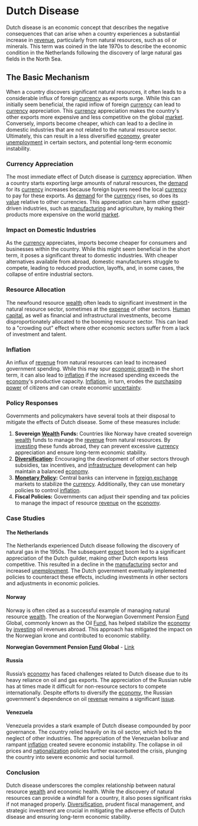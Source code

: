 # Dutch Disease

Dutch disease is an economic concept that describes the negative consequences that can arise when a country experiences a substantial increase in [revenue](../r/revenue.md), particularly from natural resources, such as oil or minerals. This term was coined in the late 1970s to describe the economic condition in the Netherlands following the discovery of large natural gas fields in the North Sea.

## The Basic Mechanism

When a country discovers significant natural resources, it often leads to a considerable influx of foreign [currency](../c/currency.md) as exports surge. While this can initially seem beneficial, the rapid inflow of foreign [currency](../c/currency.md) can lead to [currency](../c/currency.md) appreciation. This [currency](../c/currency.md) appreciation makes the country's other exports more expensive and less competitive on the global [market](../m/market.md). Conversely, imports become cheaper, which can lead to a decline in domestic industries that are not related to the natural resource sector. Ultimately, this can result in a less diversified [economy](../e/economy.md), greater [unemployment](../u/unemployment.md) in certain sectors, and potential long-term economic instability.

### Currency Appreciation

The most immediate effect of Dutch disease is [currency](../c/currency.md) appreciation. When a country starts exporting large amounts of natural resources, the [demand](../d/demand.md) for its [currency](../c/currency.md) increases because foreign buyers need the local [currency](../c/currency.md) to pay for these exports. As [demand](../d/demand.md) for the [currency](../c/currency.md) rises, so does its [value](../v/value.md) relative to other currencies. This appreciation can harm other [export](../e/export.md)-driven industries, such as [manufacturing](../m/manufacturing.md) and agriculture, by making their products more expensive on the world [market](../m/market.md).

### Impact on Domestic Industries

As the [currency](../c/currency.md) appreciates, imports become cheaper for consumers and businesses within the country. While this might seem beneficial in the short term, it poses a significant threat to domestic industries. With cheaper alternatives available from abroad, domestic manufacturers struggle to compete, leading to reduced production, layoffs, and, in some cases, the collapse of entire industrial sectors.

### Resource Allocation

The newfound resource [wealth](../w/wealth.md) often leads to significant investment in the natural resource sector, sometimes at the [expense](../e/expense.md) of other sectors. [Human capital](../h/human_capital.md), as well as financial and infrastructural investments, become disproportionately allocated to the booming resource sector. This can lead to a "crowding out" effect where other economic sectors suffer from a lack of investment and talent.

### Inflation

An influx of [revenue](../r/revenue.md) from natural resources can lead to increased government spending. While this may spur [economic growth](../e/economic_growth.md) in the short term, it can also lead to [inflation](../i/inflation.md) if the increased spending exceeds the [economy](../e/economy.md)'s productive capacity. [Inflation](../i/inflation.md), in turn, erodes the [purchasing power](../p/purchasing_power.md) of citizens and can create economic [uncertainty](../u/uncertainty_in_trading.md).

### Policy Responses

Governments and policymakers have several tools at their disposal to mitigate the effects of Dutch disease. Some of these measures include:

1. **Sovereign [Wealth](../w/wealth.md) Funds:** Countries like Norway have created sovereign [wealth](../w/wealth.md) funds to manage the [revenue](../r/revenue.md) from natural resources. By [investing](../i/investing.md) these funds abroad, they can prevent excessive [currency](../c/currency.md) appreciation and ensure long-term economic stability.
2. **[Diversification](../d/diversification.md):** Encouraging the development of other sectors through subsidies, tax incentives, and [infrastructure](../i/infrastructure.md) development can help maintain a balanced [economy](../e/economy.md).
3. **[Monetary Policy](../m/monetary_policy.md):** Central banks can intervene in [foreign exchange](../f/foreign_exchange.md) markets to stabilize the [currency](../c/currency.md). Additionally, they can use monetary policies to control [inflation](../i/inflation.md).
4. **Fiscal Policies:** Governments can adjust their spending and tax policies to manage the impact of resource [revenue](../r/revenue.md) on the [economy](../e/economy.md).

### Case Studies

#### The Netherlands

The Netherlands experienced Dutch disease following the discovery of natural gas in the 1950s. The subsequent [export](../e/export.md) boom led to a significant appreciation of the Dutch guilder, making other Dutch exports less competitive. This resulted in a decline in the [manufacturing](../m/manufacturing.md) sector and increased [unemployment](../u/unemployment.md). The Dutch government eventually implemented policies to counteract these effects, including investments in other sectors and adjustments in economic policies.

#### Norway

Norway is often cited as a successful example of managing natural resource [wealth](../w/wealth.md). The creation of the Norwegian Government Pension [Fund](../f/fund.md) Global, commonly known as the Oil [Fund](../f/fund.md), has helped stabilize the [economy](../e/economy.md) by [investing](../i/investing.md) oil revenues abroad. This approach has mitigated the impact on the Norwegian krone and contributed to economic stability.

  **Norwegian Government Pension [Fund](../f/fund.md) Global** - [Link](https://www.nbim.no/)

#### Russia

Russia’s [economy](../e/economy.md) has faced challenges related to Dutch disease due to its heavy reliance on oil and gas exports. The appreciation of the Russian ruble has at times made it difficult for non-resource sectors to compete internationally. Despite efforts to diversify the [economy](../e/economy.md), the Russian government's dependence on oil [revenue](../r/revenue.md) remains a significant [issue](../i/issue.md).

#### Venezuela

Venezuela provides a stark example of Dutch disease compounded by poor governance. The country relied heavily on its oil sector, which led to the neglect of other industries. The appreciation of the Venezuelan bolívar and rampant [inflation](../i/inflation.md) created severe economic instability. The collapse in oil prices and [nationalization](../n/nationalization.md) policies further exacerbated the crisis, plunging the country into severe economic and social turmoil.

### Conclusion

Dutch disease underscores the complex relationship between natural resource [wealth](../w/wealth.md) and economic health. While the discovery of natural resources can provide a windfall for a country, it also poses significant risks if not managed properly. [Diversification](../d/diversification.md), prudent fiscal management, and strategic investment are crucial in mitigating the adverse effects of Dutch disease and ensuring long-term economic stability.